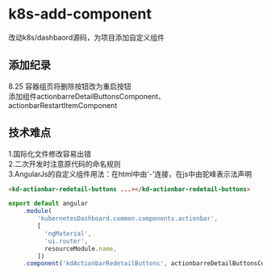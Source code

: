 # k8s-add-component
改动k8s/dashbaord源码，为项目添加自定义组件

## 添加纪录
8.25 容器组页将删除按钮改为重启按钮     
添加组件actionbarreDetailButtonsComponent、actionbarRestartItemComponent     

## 技术难点
1.国际化文件修改容易出错     
2.二次开发时注意原代码的命名规则     
3.AngularJs的自定义组件用法：在html中由'-'连接，在js中由驼峰表示法声明     
```html
<kd-actionbar-redetail-buttons ...></kd-actionbar-redetail-buttons>
```
```javascript
export default angular
    .module(
        'kubernetesDashboard.common.components.actionbar',
        [
          'ngMaterial',
          'ui.router',
          resourceModule.name,
        ])
    .component('kdActionbarRedetailButtons', actionbarreDetailButtonsComponent)
```
